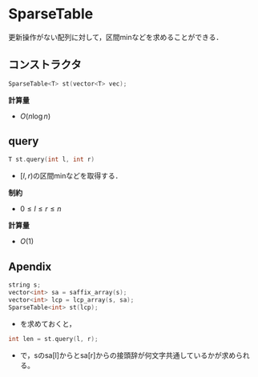 # SparseTable

更新操作がない配列に対して，区間minなどを求めることができる．

## コンストラクタ
```cpp
SparseTable<T> st(vector<T> vec);
```

**計算量**
- $O(n \log n)$

## query
```cpp
T st.query(int l, int r)
```
- $[l, r)$の区間minなどを取得する．

**制約**
- $0 \leq l \leq r \leq n$

**計算量**
- $O(1)$

## Apendix
```cpp
string s;
vector<int> sa = saffix_array(s);
vector<int> lcp = lcp_array(s, sa);
SparseTable<int> st(lcp);
```
- を求めておくと，
```cpp
int len = st.query(l, r);
```
- で，sのsa[l]からとsa[r]からの接頭辞が何文字共通しているかが求められる。